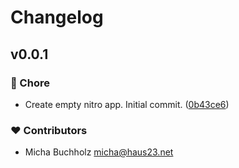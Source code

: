 # Changelog


## v0.0.1


### 🏡 Chore

  - Create empty nitro app. Initial commit. ([0b43ce6](https://github.com/lean-stack/cloud-server/commit/0b43ce6))

### ❤️  Contributors

- Micha Buchholz <micha@haus23.net>

